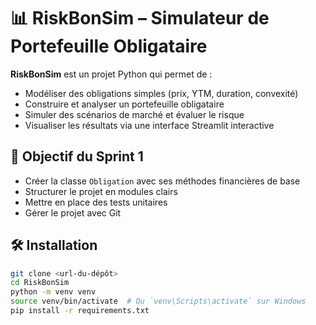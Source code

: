 # 📊 RiskBonSim – Simulateur de Portefeuille Obligataire

**RiskBonSim** est un projet Python qui permet de :
- Modéliser des obligations simples (prix, YTM, duration, convexité)
- Construire et analyser un portefeuille obligataire
- Simuler des scénarios de marché et évaluer le risque
- Visualiser les résultats via une interface Streamlit interactive

## 🚀 Objectif du Sprint 1

- Créer la classe `Obligation` avec ses méthodes financières de base
- Structurer le projet en modules clairs
- Mettre en place des tests unitaires
- Gérer le projet avec Git

## 🛠️ Installation

```bash
git clone <url-du-dépôt>
cd RiskBonSim
python -m venv venv
source venv/bin/activate  # Ou `venv\Scripts\activate` sur Windows
pip install -r requirements.txt
